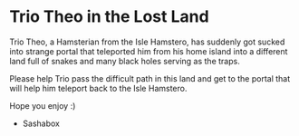 # Trio Theo in the Lost Land

Trio Theo, a Hamsterian from the Isle Hamstero, has suddenly got sucked into strange portal that teleported him from his home island into a different land full of snakes and many black holes serving as the traps.

Please help Trio pass the difficult path in this land and get to the portal that will help him teleport back to the Isle Hamstero.

Hope you enjoy :)

- Sashabox
